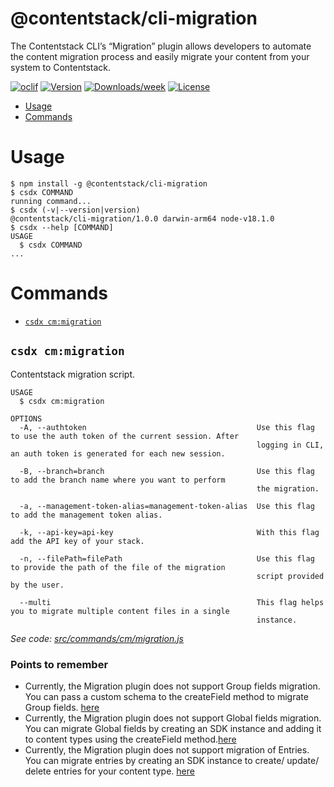 @contentstack/cli-migration
===========================

The Contentstack CLI’s “Migration” plugin allows developers to automate the content migration process and easily migrate your content from your system to Contentstack. 


[![oclif](https://img.shields.io/badge/cli-oclif-brightgreen.svg)](https://oclif.io)
[![Version](https://img.shields.io/npm/v/@contentstack/cli-migration.svg)](https://npmjs.org/package/@contentstack/cli-migration)
[![Downloads/week](https://img.shields.io/npm/dw/@contentstack/cli-migration.svg)](https://npmjs.org/package/@contentstack/cli-migration)
[![License](https://img.shields.io/npm/l/@contentstack/cli-migration.svg)](https://github.com/***REMOVED***/cli-migration/blob/master/package.json)

<!-- toc -->
* [Usage](#usage)
* [Commands](#commands)
<!-- tocstop -->
# Usage
<!-- usage -->
```sh-session
$ npm install -g @contentstack/cli-migration
$ csdx COMMAND
running command...
$ csdx (-v|--version|version)
@contentstack/cli-migration/1.0.0 darwin-arm64 node-v18.1.0
$ csdx --help [COMMAND]
USAGE
  $ csdx COMMAND
...
```
<!-- usagestop -->
# Commands
<!-- commands -->
* [`csdx cm:migration`](#csdx-cmmigration)

## `csdx cm:migration`

Contentstack migration script.

```
USAGE
  $ csdx cm:migration

OPTIONS
  -A, --authtoken                                      Use this flag to use the auth token of the current session. After
                                                       logging in CLI, an auth token is generated for each new session.

  -B, --branch=branch                                  Use this flag to add the branch name where you want to perform
                                                       the migration.

  -a, --management-token-alias=management-token-alias  Use this flag to add the management token alias.

  -k, --api-key=api-key                                With this flag add the API key of your stack.

  -n, --filePath=filePath                              Use this flag to provide the path of the file of the migration
                                                       script provided by the user.

  --multi                                              This flag helps you to migrate multiple content files in a single
                                                       instance.
```

_See code: [src/commands/cm/migration.js](https://github.com/contentstack/cli-migration/blob/v1.0.0/src/commands/cm/migration.js)_
<!-- commandsstop -->

### Points to remember

* Currently, the Migration plugin does not support Group fields migration. You can pass a custom schema to the createField method to migrate Group fields. [here](packages/contentstack-migration/examples/)
* Currently, the Migration plugin does not support Global fields migration. You can migrate Global fields by creating an SDK instance and adding it to content types using the createField method.[here](packages/contentstack-migration/examples/)
* Currently, the Migration plugin does not support migration of Entries. You can migrate entries by creating an SDK instance to create/ update/ delete entries for your content type. [here](packages/contentstack-migration/examples/)
